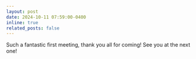 ```yaml
---
layout: post
date: 2024-10-11 07:59:00-0400
inline: true
related_posts: false
---
```


Such a fantastic first meeting, thank you all for coming! See you at the next one!




